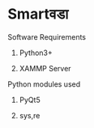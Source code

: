 # Smartवडा

Software Requirements

  1. Python3+

  2. XAMMP Server

Python modules used

  1. PyQt5

  2. sys,re
